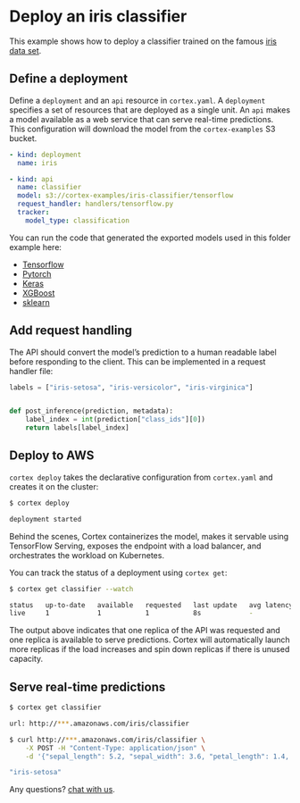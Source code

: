 # Deploy an iris classifier

This example shows how to deploy a classifier trained on the famous [iris data set](https://archive.ics.uci.edu/ml/datasets/iris).

## Define a deployment

Define a `deployment` and an `api` resource in `cortex.yaml`. A `deployment` specifies a set of resources that are deployed as a single unit. An `api` makes a model available as a web service that can serve real-time predictions. This configuration will download the model from the `cortex-examples` S3 bucket.

```yaml
- kind: deployment
  name: iris

- kind: api
  name: classifier
  model: s3://cortex-examples/iris-classifier/tensorflow
  request_handler: handlers/tensorflow.py
  tracker:
    model_type: classification
```

<!-- CORTEX_VERSION_MINOR x5 -->
You can run the code that generated the exported models used in this folder example here:
- [Tensorflow](https://colab.research.google.com/github/cortexlabs/cortex/blob/master/examples/iris-classifier/models/tensorflow.ipynb)
- [Pytorch](https://colab.research.google.com/github/cortexlabs/cortex/blob/master/examples/iris-classifier/models/pytorch.ipynb)
- [Keras](https://colab.research.google.com/github/cortexlabs/cortex/blob/master/examples/iris-classifier/models/keras.ipynb)
- [XGBoost](https://colab.research.google.com/github/cortexlabs/cortex/blob/master/examples/iris-classifier/models/xgboost.ipynb)
- [sklearn](https://colab.research.google.com/github/cortexlabs/cortex/blob/master/examples/iris-classifier/models/sklearn.ipynb)

## Add request handling

The API should convert the model’s prediction to a human readable label before responding to the client. This can be implemented in a request handler file:

```python
labels = ["iris-setosa", "iris-versicolor", "iris-virginica"]


def post_inference(prediction, metadata):
    label_index = int(prediction["class_ids"][0])
    return labels[label_index]
```

## Deploy to AWS

`cortex deploy` takes the declarative configuration from `cortex.yaml` and creates it on the cluster:

```bash
$ cortex deploy

deployment started
```

Behind the scenes, Cortex containerizes the model, makes it servable using TensorFlow Serving, exposes the endpoint with a load balancer, and orchestrates the workload on Kubernetes.

You can track the status of a deployment using `cortex get`:

```bash
$ cortex get classifier --watch

status   up-to-date   available   requested   last update   avg latency
live     1            1           1           8s            -
```

The output above indicates that one replica of the API was requested and one replica is available to serve predictions. Cortex will automatically launch more replicas if the load increases and spin down replicas if there is unused capacity.

## Serve real-time predictions

```bash
$ cortex get classifier

url: http://***.amazonaws.com/iris/classifier

$ curl http://***.amazonaws.com/iris/classifier \
    -X POST -H "Content-Type: application/json" \
    -d '{"sepal_length": 5.2, "sepal_width": 3.6, "petal_length": 1.4, "petal_width": 0.3}'

"iris-setosa"
```

Any questions? [chat with us](https://gitter.im/cortexlabs/cortex).
